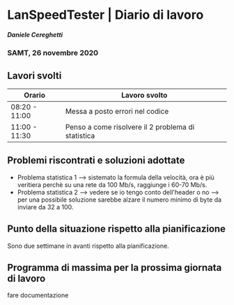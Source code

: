 # LanSpeedTester | Diario di lavoro
##### Daniele Cereghetti
### SAMT, 26 novembre 2020

## Lavori svolti


|Orario        |Lavoro svolto                  |
|--------------|-------------------------------|
|08:20 - 11:00 |Messa a posto errori nel codice|
|11:00 - 11:30 |Penso a come risolvere il 2 problema di statistica   |



 
##  Problemi riscontrati e soluzioni adottate
- Problema statistica 1 --> sistemato la formula della velocità, ora è più veritiera
  perchè su una rete da 100 Mb/s, raggiunge i 60-70 Mb/s.
- Problema statistica 2 --> vedere se io tengo conto dell'header o no --> per una possibile soluzione 
  sarebbe alzare il numero minimo di byte da inviare da 32 a 100.

##  Punto della situazione rispetto alla pianificazione
Sono due settimane in avanti rispetto alla pianificazione.

## Programma di massima per la prossima giornata di lavoro
fare documentazione
